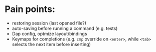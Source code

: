 Pain points:
=================
* restoring session (last opened file?)
* auto-saving before running a command (e.g. tests)
* Dap config, optmize layout/bindings
* Keymaps for completions (e.g. `cmp` override on `<enter>`, while `<tab>` selects the next item before inserting)

